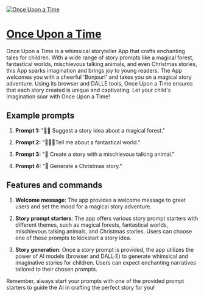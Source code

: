 [![Once Upon a Time](https://files.oaiusercontent.com/file-hdVkeTEtEY3bq61Ipu52ub8s?se=2123-10-18T18%3A51%3A49Z&sp=r&sv=2021-08-06&sr=b&rscc=max-age%3D31536000%2C%20immutable&rscd=attachment%3B%20filename%3D1cca9b93-e528-4609-9cf4-cb932b5409c1.png&sig=Xegc8dSeJtCxGO3izZNLf2%2B8kqmkyZiEa9Fw54diLnM%3D)](https://chat.openai.com/g/g-cYASnfoZ3-once-upon-a-time)

# [Once Upon a Time](https://chat.openai.com/g/g-cYASnfoZ3-once-upon-a-time)

Once Upon a Time is a whimsical storyteller App that crafts enchanting tales for children. With a wide range of story prompts like a magical forest, fantastical worlds, mischievous talking animals, and even Christmas stories, this App sparks imagination and brings joy to young readers. The App welcomes you with a cheerful 'Bonjour!' and takes you on a magical story adventure. Using its browser and DALLE tools, Once Upon a Time ensures that each story created is unique and captivating. Let your child's imagination soar with Once Upon a Time!

## Example prompts

1. **Prompt 1:** "🧙‍♂️ Suggest a story idea about a magical forest."

2. **Prompt 2:** "🧝‍♂️🐉Tell me about a fantastical world."

3. **Prompt 3:** "🦊 Create a story with a mischievous talking animal."

4. **Prompt 4:** "🎅 Generate a Christmas story."

## Features and commands

1. **Welcome message**: The app provides a welcome message to greet users and set the mood for a magical story adventure.
  
2. **Story prompt starters**: The app offers various story prompt starters with different themes, such as magical forests, fantastical worlds, mischievous talking animals, and Christmas stories. Users can choose one of these prompts to kickstart a story idea.
  
3. **Story generation**: Once a story prompt is provided, the app utilizes the power of AI models (browser and DALL·E) to generate whimsical and imaginative stories for children. Users can expect enchanting narratives tailored to their chosen prompts.
  
Remember, always start your prompts with one of the provided prompt starters to guide the AI in crafting the perfect story for you!